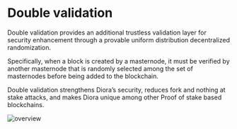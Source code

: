 # Double validation 

Double validation provides an additional trustless validation layer for security enhancement through a provable uniform distribution decentralized randomization.


Specifically, when a block is created by a masternode, it must be verified by another masternode that is randomly selected among the set of masternodes before being added to the blockchain.


Double validation strengthens Diora’s security, reduces fork and nothing at stake attacks, and makes Diora unique among other Proof of stake based blockchains.

![overview](/assets/doublevalidation.jpg)


